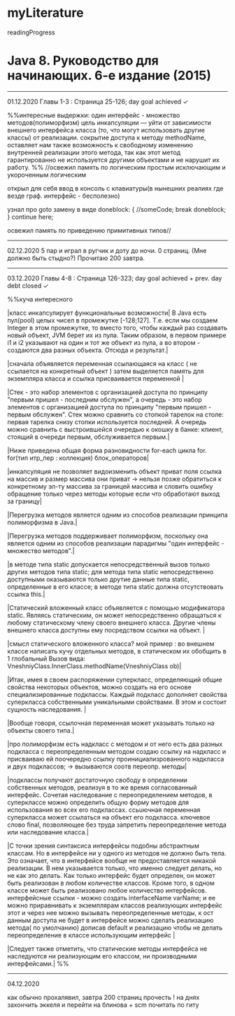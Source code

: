 # myLiterature
readingProgress 
# Java 8. Руководство для начинающих. 6-е издание (2015)
___________________________________________________________

01.12.2020 Главы 1-3 : Страница 25-126; day goal achieved ✓

%%интересные выдержки:
один интерфейс - множество методов(полиморфизм)
цель инкапсуляции — уйти от зависимости внешнего интерфейса класса (то, что могут использовать другие классы) от реализации.
сокрытие доступа к методу methodName, оставляет нам также возможность к свободному изменению внутренней реализации этого метода, так как этот метод гарантированно не используется другими объектами и не нарушит их работу.
%%
//освежил память по логическим простым исключающим и укороченным логическим

открыл для себя ввод в консоль с клавиатуры(в нынешних реалиях где везде граф. интерфейс - бесполезно)

узнал про goto замену в виде 
doneblock:
{
	//someCode;
	break doneblock;
}
continue here;

освежил память по приведению примитивных типов//
___________________________________________________________

02.12.2020  5 пар и играл в ругчик и доту до ночи. 0 страниц. 
(Мне должно быть стыдно?) Прочитаю 200 завтра.
___________________________________________________________

03.12.2020 Главы 4-8 : Страница 126-323; day goal achieved + prev. day debt closed ✓

%%куча интересного 

|класс инкапсулирует функциональные возможности|
В Java есть пул(pool) целых чисел в промежутке [-128;127]. 
Т.е. если мы создаем Integer в этом промежутке, то вместо того, чтобы каждый раз создавать новый объект, JVM берет их из пула. 
Таким образом, в первом примере i1 и i2 указывают на один и тот же объект из пула, а во втором - создаются два разных объекта. Отсюда и результат.|

|сначала объявляется переменная ссылающаяся на класс ( не ссылается на конкретный объект )
затем выделяется память для экземпляра класса
и ссылка присваивается переменной |

|Стек - это набор элементов с организацией доступа по принципу "первым пришел - последним обслужен",
а очередь - это набор элементов с организацией доступа по принципу "первым пришел - первым обслужен". 
Стек можно сравнить со стопкой тарелок на столе: первая тарелка снизу стопки используется последней. 
А очередь можно сравнить с выстроившейся очередью к окошку в банке: клиент, стоящий в очереди первым, обслуживается первым.|


|Ниже приведена общая форма разновидности for-each цикла for. fоr(тип итр_пер : коллекция) блок_операторов|

|инкапсуляция не позволяет видоизменить объект 
приват поля ссылка на массив и размер массива 
они приват -> нельзя позже обратиться к конкретному эл-ту массива за границей массива и словить ошибку
обращение только через методы которые если что обработают выход за границу|


|Перегрузка методов является одним из способов реализации принципа полиморфизма в Java.|

|Перегрузка методов поддерживает полиморфизм, поскольку она является одним из способов реализации парадигмы "один интерфейс - множество методов".| 

|в методе типа static допускается непосредственный вызов только других методов типа static; 
для метода типа static непосредственно доступными оказываются только друтие данные типа static, определенные в его классе; 
в методе типа static должна отсутствовать ссылка this.|

|Статический вложенный класс объявляется с помощью модификатора static. 
Являясь статическим, он может непосредственно обращаться к любому статическому члену своего внешнего класса. 
Другие члены внешнего класса доступны ему посредством ссылки на объект. |


|смысл статического вложенного класса? 
мой пример : во внешнем классе написать кучу отдельных методов, в статическом их обобщить в 1 глобальный
Вызов вида: VneshniyClass.InnerClass.methodName(VneshniyClass ob)|

|Итак, имея в своем распоряжении суперкласс, определяющий общие свойства некоторых объектов, 
можно создать на его основе специализированные подклассы. 
Каждый подкласс дополняет свойства суперкласса собственными уникальными свойствами.
 В этом и состоит сущность наследования. |

|Вообще говоря, ссылочная переменная может указывать только на объекты своего типа.|

|про полиморфизм 
есть надкласс с методом и от него есть два разных подкласса с переопределенным методом
создаю ссылку на надкласс  и присваиваю ей поочередно ссылку проинициализрованного надкласса и двух подклассов; 
-> вызываются соотв  переопр. методы|

 |подклассы получают достаточную свободу в определении собственных методов, реализуя в то же время согласованный интерфейс. 
Сочетая наследование с переопределением методов, в суперклассе можно определить общую форму методов для использования во всех ero подклассах.
ссьuючная переменная суперкласса может ссылаться на объект его подкласса.
 ключевое слово final, позволяющее без труда запретить переопределение метода или наследование класса.|

|С точки зрения синтаксиса интерфейсы подобны абстрактным классам. 
Но в интерфейсе ни у одного из методов не должно быть тела.
 Это означает, что в интерфейсе вообще не предоставляется никакой реализации. 
В нем указывается только, что именно следует делать, но не как это делать. 
Как только интерфейс будет определен, он может быть реализован в любом количестве классов.
 Кроме того, в одном классе может быть реализовано любое количество интерфейсов.
интерфейсные ссылки - можно создать interfaceName varName; и ее можно приравнивать к экземплярам классов реализующих интерфейс этот
и через нее можно вызывать переопределенные методы, к ост данным доступа не будет
в интерфейсе можно сделать реализацию метода( по умолчанию) дописав default и реализацию
 чтобы не делать переопределение в классе использующим интерфейс |

|Следует также отметить, что статические методы интерфейса не наследуются ни реализующим его классом, ни производными интерфейсами.|
%%
___________________________________________________________

04.12.2020

как обычно прохалявил, завтра 200 страниц прочесть ! на днях захончить 
эккеля
и перейти на блинова + scm  почитать по гиту
